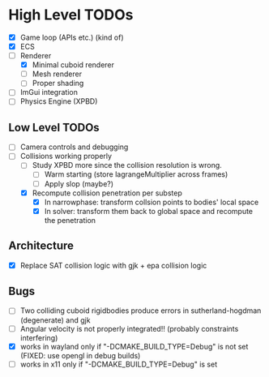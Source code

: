 # High Level TODOs

- [x] Game loop (APIs etc.) (kind of)
- [x] ECS
- [ ] Renderer
    - [X] Minimal cuboid renderer
    - [ ] Mesh renderer
    - [ ] Proper shading
- [ ] ImGui integration
- [ ] Physics Engine (XPBD)

## Low Level TODOs
- [ ] Camera controls and debugging
- [ ] Collisions working properly
    - [ ] Study XPBD more since the collision resolution is wrong.
        - [ ] Warm starting (store lagrangeMultiplier across frames)
        - [ ] Apply slop (maybe?)
    - [X] Recompute collision penetration per substep
        - [X] In narrowphase: transform collsion points to bodies' local space
        - [X] In solver: transform them back to global space and recompute the penetration

## Architecture
- [X] Replace SAT collision logic with gjk + epa collision logic

## Bugs
- [ ] Two colliding cuboid rigidbodies produce errors in sutherland-hogdman (degenerate) and gjk
- [ ] Angular velocity is not properly integrated!! (probably constraints interfering)
- [X] works in wayland only if "-DCMAKE_BUILD_TYPE=Debug" is not set (FIXED: use opengl in debug builds)
- [ ] works in x11 only if "-DCMAKE_BUILD_TYPE=Debug" is set
